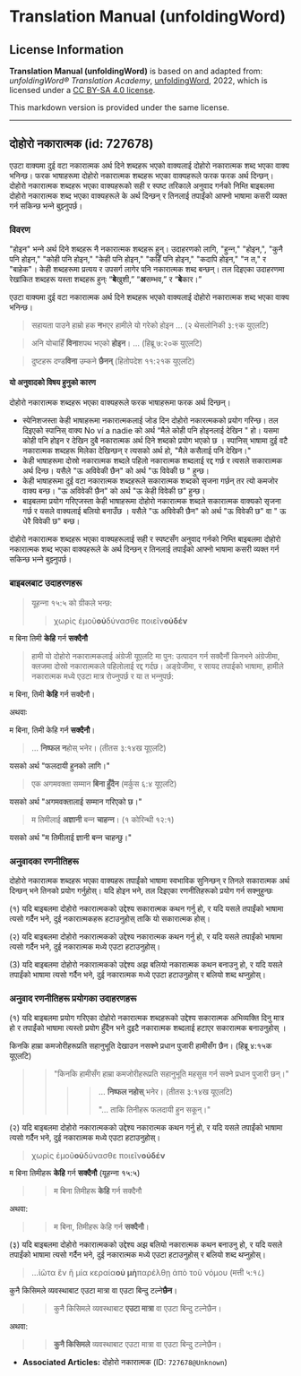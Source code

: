 # Translation Manual (unfoldingWord)

## License Information

**Translation Manual (unfoldingWord)** is based on and adapted from: _unfoldingWord® Translation Academy_, [unfoldingWord](https://unfoldingword.org/utw), 2022, which is licensed under a [CC BY-SA 4.0 license](https://creativecommons.org/licenses/by-sa/4.0/legalcode.en).

This markdown version is provided under the same license.



--------------------------------

## दोहोरो नकारात्मक (id: 727678)

एउटा वाक्यमा दुई वटा नकारात्मक अर्थ दिने शब्दहरू भएको वाक्यलाई दोहोरो नकारात्मक शब्द भएका वाक्य भनिन्छ। फरक भाषाहरूमा दोहोरो नकारात्मक शब्दहरू भएका वाक्यहरूले फरक फरक अर्थ दिन्छन्। दोहोरो नकारात्मक शब्दहरू भएका वाक्यहरूको सही र स्पष्ट तरिकाले अनुवाद गर्नको निम्ति बाइबलमा दोहोरो नकारात्मक शब्द भएका वाक्यहरूले के अर्थ दिन्छन् र तिनलाई तपाईंको आफ्नो भाषामा कसरी व्यक्त गर्न सकिन्छ भन्‍ने बुझ्‍नुपर्छ।

### विवरण

"होइन" भन्‍ने अर्थ दिने शब्दहरू नै नकारात्मक शब्दहरू हुन्। उदाहरणको लागि, "हुन्‍न," "होइन,", "कुनै पनि होइन," "कोही पनि होइन," "केही पनि होइन," "कहिँ पनि होइन," "कदापि होइन," "न त," र "बाहेक"। केही शब्दहरूमा प्रत्यय र उपसर्ग लागेर पनि नकारात्मक शब्द बन्छन्। तल दिइएका उदाहरणमा रेखांकित शब्दहरू यस्ता शब्दहरू हुन्ः “**बे**खुशी,” “**अ**सम्भव,” र “**बे**कार।”

एउटा वाक्यमा दुई वटा नकारात्मक अर्थ दिने शब्दहरू भएको वाक्यलाई दोहोरो नकारात्मक शब्द भएका वाक्य भनिन्छ।

> सहायता पाउने हाम्रो हक **न**भएर हामीले यो गरेको होइन … (२ थेसलोनिकी ३:९क युएलटि)

> अनि योचाहिँ **विना**शपथ भएको **होइन**। … (हिब्रू ७:२०क युएलटि)

> दुष्‍टहरू दण्‍ड**विना** उम्‍कने **छैनन्** (हितोपदेश ११:२१क युएलटि)

#### यो अनुवादको विषय हुनुको कारण

दोहोरो नकारात्मक शब्दहरू भएका वाक्यहरूले फरक भाषाहरूमा फरक अर्थ दिन्छन्।

* स्पेनिशजस्ता केही भाषाहरूमा नकारात्मकलाई जोड दिन दोहोरो नकारत्मकको प्रयोग गरिन्छ। तल दिइएको स्पानिस् वाक्य No ví a nadie को अर्थ “मैले कोही पनि होइनलाई देखिन " हो। यसमा कोही पनि होइन र देखिन दुबै नकारात्मक अर्थ दिने शब्दको प्रयोग भएको छ । स्पानिस्‌ भाषामा दुई वटै नकारात्मक शब्दहरू मिलेका देखिन्छन् र त्यसको अर्थ हो, "मैले कसैलाई पनि देखिन।"
* केही भाषाहरूमा दोस्रो नकारात्मक शब्दले पहिलो नकारात्मक शब्दलाई रद्द गर्छ र त्यसले सकारात्मक अर्थ दिन्छ। यसैले "ऊ अविवेकी छैन" को अर्थ "ऊ विवेकी छ " हुन्छ।
* केही भाषाहरूमा दुई वटा नकारात्मक शब्दहरूले सकारात्मक शब्दको सृजना गर्छन् तर त्यो कमजोर वाक्य बन्छ। "ऊ अविवेकी छैन" को अर्थ "ऊ केही विवेकी छ" हुन्छ।
* बाइबलमा प्रयोग गरिएजस्ता केही भाषाहरूमा दोहोरो नकारात्मक शब्दले सकारात्मक वाक्यको सृजना गर्छ र यसले वाक्यलाई बलियो बनाउँछ । यसैले "ऊ अविवेकी छैन" को अर्थ "ऊ विवेकी छ" वा " ऊ धेरै विवेकी छ" बन्छ।

दोहोरो नकारात्मक शब्दहरू भएका वाक्यहरूलाई सही र स्पष्टसँग अनुवाद गर्नको निम्ति बाइबलमा दोहोरो नकारात्मक शब्द भएका वाक्यहरूले के अर्थ दिन्छन् र तिनलाई तपाईंको आफ्नो भाषामा कसरी व्यक्त गर्न सकिन्छ भन्‍ने बुझ्‍नुपर्छ।

### बाइबलबाट उदाहरणहरू

> यूहन्‍ना १५:५ को ग्रीकले भन्छ:
> 
> 
> > χωρὶς ἐμοῦ**οὐ**δύνασθε ποιεῖν**οὐδέν**

म बिना तिमी **केहि** गर्न **सक्दैनौ**

> हामी यो दोहोरो नकारात्मकलाई अंग्रेजी यूएलटि मा पुन: उत्पादन गर्न सक्दैनौं किनभने अंग्रेजीमा, क्लजमा दोस्रो नकारात्मकले पहिलोलाई रद्द गर्दछ। अङ्ग्रेजीमा, र सायद तपाईको भाषामा, हामीले नकारात्मक मध्ये एउटा मात्र रोज्‍नुपर्छ र या त भन्‍नुपर्छ:

म बिना, तिमी **केहि** गर्न सक्दैनौ।

अथवाः

म बिना, तिमी केहि गर्न **सक्दैनौ**।

> … **निष्फल** **न**होस् भनेर। (तीतस ३:१४ख यूएलटि)

यसको अर्थ "फलदायी हुनको लागि।"

> एक अगमवक्ता सम्मान **बिना हुँदैन** (मर्कुस ६:४ यूएलटि)

यसको अर्थ "अगमवक्तालाई सम्मान गरिएको छ।"

> म तिमीलाई **अज्ञानी** बन्‍न **चाहन्‍न**। (१ कोरिन्थी १२:१)

यसको अर्थ "म तिमीलाई ज्ञानी बन्‍न चाहन्छु।"

### अनुवादका रणनीतिहरू

दोहोरो नकारात्मक शब्दहरू भएका वाक्यहरू तपाईंको भाषामा स्वभाविक सुनिन्छन् र तिनले सकारात्मक अर्थ दिन्छन् भने तिनको प्रयोग गर्नुहोस्। यदि होइन भने, तल दिइएका रणनीतिहरूको प्रयोग गर्न सक्नुहुन्छः

(१) यदि बाइबलमा दोहोरो नकारात्मकको उद्देश्य सकारात्मक कथन गर्नु हो, र यदि यसले तपाईंको भाषामा त्यसो गर्दैन भने, दुई नकारात्मकहरू हटाउनुहोस् ताकि यो सकारात्मक होस्।

(२) यदि बाइबलमा दोहोरो नकारात्मकको उद्देश्य नकारात्मक कथन गर्नु हो, र यदि यसले तपाईंको भाषामा त्यसो गर्दैन भने, दुई नकारात्मक मध्ये एउटा हटाउनुहोस्।

(3\) यदि बाइबलमा दोहोरो नकारात्मकको उद्देश्य अझ बलियो नकारात्मक कथन बनाउनु हो, र यदि यसले तपाईंको भाषामा त्यसो गर्दैन भने, दुई नकारात्मक मध्ये एउटा हटाउनुहोस् र बलियो शब्द थप्‍नुहोस्।

### अनुवाद रणनीतिहरू प्रयोगका उदाहरणहरू

(१) यदि बाइबलमा प्रयोग गरिएका दोहोरो नकारात्मक शब्दहरूको उद्देश्य सकारात्मक अभिव्यक्ति दिनु मात्र हो र तपाईंको भाषामा त्यस्तो प्रयोग हुँदैन भने दुइटै नकारात्मक शब्दलाई हटाएर सकारात्मक बनाउनुहोस् ।

किनकि हाम्रा कमजोरीहरूप्रति सहानुभूति देखाउन नसक्ने प्रधान पुजारी हामीसँग छैन। (हिब्रू ४:१५क यूएलटि)

> > "किनकि हामीसँग हाम्रा कमजोरीहरूप्रति सहानुभूति महसुस गर्न सक्ने प्रधान पुजारी छन्।"
> > 
> > 
> > > > … **निष्फल नहोस्** भनेर। (तीतस ३:१४ख यूएलटि)
> > > > 
> > > > "… ताकि तिनीहरू फलदायी हुन सकून्।"

(२) यदि बाइबलमा दोहोरो नकारात्मकको उद्देश्य नकारात्मक कथन गर्नु हो, र यदि यसले तपाईंको भाषामा त्यसो गर्दैन भने, दुई नकारात्मक मध्ये एउटा हटाउनुहोस्।

> χωρὶς ἐμοῦ**οὐ**δύνασθε ποιεῖν**οὐδέν**

म बिना तिमीहरू **केहि** गर्न **सक्दैनौ** (यूहन्‍ना १५:५)

> > म बिना तिमीहरू **केहि** गर्न सक्दैनौ

अथवा:

> > म बिना, तिमीहरू केहि गर्न **सक्दैनौ**।

(३) यदि बाइबलमा दोहोरो नकारात्मकको उद्देश्य अझ बलियो नकारात्मक कथन बनाउनु हो, र यदि यसले तपाईंको भाषामा त्यसो गर्दैन भने, दुई नकारात्मक मध्ये एउटा हटाउनुहोस् र बलियो शब्द थप्‍नुहोस्।

> …ἰῶτα ἓν ἢ μία κεραία**οὐ μὴ**παρέλθῃ ἀπὸ τοῦ νόμου (मत्ती ५:१८)

कुनै किसिमले व्यवस्थाबाट एउटा मात्रा वा एउटा बिन्दु टल्ने**छैन**।

> > कुनै किसिमले व्यवस्थाबाट **एउटा मात्रा** वा एउटा बिन्दु टल्नेछैन।

अथवा:

> > **कुनै किसिमले** व्यवस्थाबाट एउटा मात्रा वा एउटा बिन्दु टल्नेछैन।

* **Associated Articles:** दोहोरो नकारात्मक (ID: `727678@Unknown`)

